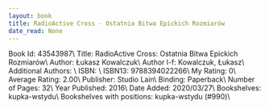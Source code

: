 ```yaml
---
layout: book
title: RadioActive Cross - Ostatnia Bitwa Epickich Rozmiarów
date_read: None
---
```


Book Id: 43543987\ 
Title: RadioActive Cross: Ostatnia Bitwa Epickich Rozmiarów\ 
Author: Łukasz Kowalczuk\ 
Author l-f: Kowalczuk, Łukasz\ 
Additional Authors: \ 
ISBN: \ 
ISBN13: 9788394022266\ 
My Rating: 0\ 
Average Rating: 2.00\ 
Publisher: Studio Lain\ 
Binding: Paperback\ 
Number of Pages: 32\ 
Year Published: 2016\ 
Date Added: 2020/03/27\ 
Bookshelves: kupka-wstydu\ 
Bookshelves with positions: kupka-wstydu (#990)\ 

